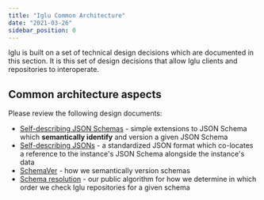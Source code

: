 ```yaml
---
title: "Iglu Common Architecture"
date: "2021-03-26"
sidebar_position: 0
---
```


Iglu is built on a set of technical design decisions which are documented in this section. It is this set of design decisions that allow Iglu clients and repositories to interoperate.

## [](https://github.com/snowplow/iglu/wiki/Common-architecture#common-architecture-aspects)Common architecture aspects

Please review the following design documents:

- [Self-describing JSON Schemas](/docs/pipeline-components-and-applications/iglu/common-architecture/self-describing-json-schemas/index.md) - simple extensions to JSON Schema which **semantically identify** and version a given JSON Schema
- [Self-describing JSONs](/docs/pipeline-components-and-applications/iglu/common-architecture/self-describing-jsons/index.md) - a standardized JSON format which co-locates a reference to the instance's JSON Schema alongside the instance's data
- [SchemaVer](/docs/pipeline-components-and-applications/iglu/common-architecture/schemaver/index.md) - how we semantically version schemas
- [Schema resolution](/docs/pipeline-components-and-applications/iglu/common-architecture/schema-resolution/index.md) - our public algorithm for how we determine in which order we check Iglu repositories for a given schema
